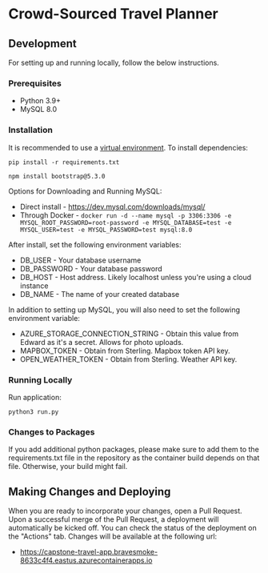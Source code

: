 # Crowd-Sourced Travel Planner

## Development

For setting up and running locally, follow the below instructions.

### Prerequisites

- Python 3.9+
- MySQL 8.0

### Installation

It is recommended to use a [virtual environment](https://realpython.com/python-virtual-environments-a-primer/#create-it). To install dependencies:

`pip install -r requirements.txt`

`npm install bootstrap@5.3.0`

Options for Downloading and Running MySQL: 
- Direct install - https://dev.mysql.com/downloads/mysql/
- Through Docker - `docker run -d --name mysql -p 3306:3306 -e MYSQL_ROOT_PASSWORD=root-password -e MYSQL_DATABASE=test -e MYSQL_USER=test -e MYSQL_PASSWORD=test mysql:8.0`

After install, set the following environment variables:
- DB_USER - Your database username
- DB_PASSWORD - Your database password
- DB_HOST - Host address. Likely localhost unless you're using a cloud instance
- DB_NAME - The name of your created database

In addition to setting up MySQL, you will also need to set the following environment variable:
- AZURE_STORAGE_CONNECTION_STRING - Obtain this value from Edward as it's a secret. Allows for photo uploads.
- MAPBOX_TOKEN - Obtain from Sterling. Mapbox token API key.
- OPEN_WEATHER_TOKEN - Obtain from Sterling. Weather API key.

### Running Locally

Run application:

`python3 run.py`

### Changes to Packages

If you add additional python packages, please make sure to add them to the requirements.txt file in the repository as the container build depends on that file. Otherwise, your build might fail.

## Making Changes and Deploying

When you are ready to incorporate your changes, open a Pull Request. Upon a successful merge of the Pull Request, a deployment will automatically be kicked off. You can check the status of the deployment on the "Actions" tab. Changes will be available at the following url:

- https://capstone-travel-app.bravesmoke-8633c4f4.eastus.azurecontainerapps.io
